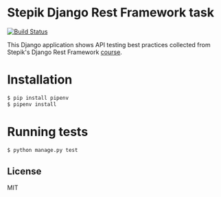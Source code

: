 # Stepik Django Rest Framework task
[![Build Status](https://travis-ci.com/k0t3n/stepik_drf_tests.svg?branch=master)](https://travis-ci.com/k0t3n/stepik_drf_tests)

This Django application shows API testing best practices collected from Stepik's Django Rest Framework [course](https://stepik.org/course/73594/).

# Installation
```sh
$ pip install pipenv
$ pipenv install
```

# Running tests
```sh
$ python manage.py test
```

## License
MIT
